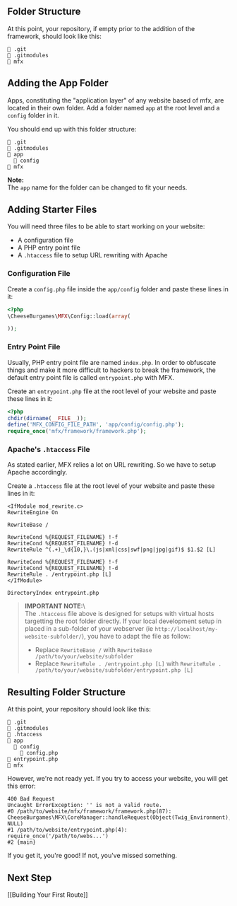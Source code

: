 ## Folder Structure

At this point, your repository, if empty prior to the addition of the framework, should look like this:

```
📁 .git
📄 .gitmodules
📁 mfx
```

## Adding the App Folder

Apps, constituting the "application layer" of any website based of mfx, are located in their own folder. Add a folder named `app` at the root level and a `config` folder in it.

You should end up with this folder structure:

```
📁 .git
📄 .gitmodules
📁 app
  📁 config
📁 mfx
```

**Note:**\
The `app` name for the folder can be changed to fit your needs.

## Adding Starter Files

You will need three files to be able to start working on your website:

* A configuration file
* A PHP entry point file
* A `.htaccess` file to setup URL rewriting with Apache


### Configuration File

Create a `config.php` file inside the `app/config` folder and paste these lines in it:

```php
<?php
\CheeseBurgames\MFX\Config::load(array(

));
```

### Entry Point File

Usually, PHP entry point file are named `index.php`. In order to obfuscate things and make it more difficult to hackers to break the framework, the default entry point file is called `entrypoint.php` with MFX.

Create an `entrypoint.php` file at the root level of your website and paste these lines in it:

```php
<?php
chdir(dirname(__FILE__));
define('MFX_CONFIG_FILE_PATH', 'app/config/config.php');
require_once('mfx/framework/framework.php');
```

### Apache's `.htaccess` File

As stated earlier, MFX relies a lot on URL rewriting. So we have to setup Apache accordingly.

Create a `.htaccess` file at the root level of your website and paste these lines in it:

```
<IfModule mod_rewrite.c>
RewriteEngine On

RewriteBase /

RewriteCond %{REQUEST_FILENAME} !-f
RewriteCond %{REQUEST_FILENAME} !-d
RewriteRule ^(.+)_\d{10,}\.(js|xml|css|swf|png|jpg|gif)$ $1.$2 [L]

RewriteCond %{REQUEST_FILENAME} !-f
RewriteCond %{REQUEST_FILENAME} !-d
RewriteRule . /entrypoint.php [L]
</IfModule>

DirectoryIndex entrypoint.php
```

> **IMPORTANT NOTE:**\  
> The `.htaccess` file above is designed for setups with virtual hosts targetting the root folder directly. If your local development setup in placed in a sub-folder of your webserver (ie `http://localhost/my-website-subfolder/`), you have to adapt the file as follow:
> 
> * Replace `RewriteBase /`  with `RewriteBase /path/to/your/website/subfolder`
> * Replace `RewriteRule . /entrypoint.php [L]` with `RewriteRule . /path/to/your/website/subfolder/entrypoint.php [L]`

## Resulting Folder Structure

At this point, your repository should look like this:

```
📁 .git
📄 .gitmodules
📄 .htaccess
📁 app
  📁 config
    📄 config.php
📄 entrypoint.php
📁 mfx
```

However, we're not ready yet. If you try to access your website, you will get this error:

```
400 Bad Request
Uncaught ErrorException: '' is not a valid route.
#0 /path/to/website/mfx/framework/framework.php(87): CheeseBurgames\MFX\CoreManager::handleRequest(Object(Twig_Environment), NULL)
#1 /path/to/website/entrypoint.php(4): require_once('/path/to/webs...')
#2 {main}
```

If you get it, you're good! If not, you've missed something.

## Next Step

[[Building Your First Route]]
